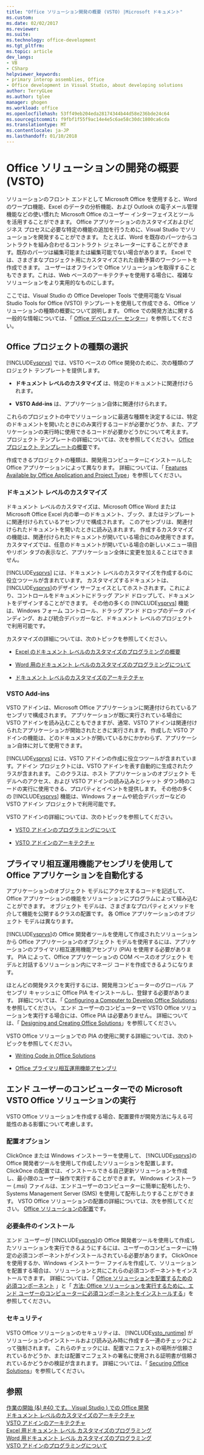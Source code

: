 ```yaml
---
title: "Office ソリューション開発の概要 (VSTO) |Microsoft ドキュメント"
ms.custom: 
ms.date: 02/02/2017
ms.reviewer: 
ms.suite: 
ms.technology: office-development
ms.tgt_pltfrm: 
ms.topic: article
dev_langs:
- VB
- CSharp
helpviewer_keywords:
- primary interop assemblies, Office
- Office development in Visual Studio, about developing solutions
author: TerryGLee
ms.author: tglee
manager: ghogen
ms.workload: office
ms.openlocfilehash: 53ff49eb204eda28174344b44d58e236bde24c64
ms.sourcegitcommit: f9fbf1f55f9ac14e4e5c6ae58c30dc1800ca6cda
ms.translationtype: MT
ms.contentlocale: ja-JP
ms.lasthandoff: 01/10/2018
---
```

# <a name="office-solutions-development-overview-vsto"></a>Office ソリューションの開発の概要 (VSTO)
  ソリューションのフロント エンドとして Microsoft Office を使用すると、Word のワープロ機能、Excel のデータの分析機能、および Outlook の電子メール管理機能などの使い慣れた Microsoft Office のユーザー インターフェイスとツールを活用することができます。 Office アプリケーションのカスタマイズおよびビジネス プロセスに必要な特定の機能の追加を行うために、Visual Studio でソリューションを開発することができます。 たとえば、Word を既存のパーツからコントラクトを組み合わせるコントラクト ジェネレーターにすることができます。既存のパーツは編集可能または編集可能でない場合があります。 Excel では、さまざまなプロジェクト用にカスタマイズされた自動予算のワークシートを作成できます。 ユーザーはオフラインで Office ソリューションを取得することもできます。これは、Web ベースのアーキテクチャを使用する場合に、複雑なソリューションをより実用的なものにします。  
  
 ここでは、Visual Studio の Office Developer Tools で使用可能な Visual Studio Tools for Office (VSTO) テンプレートを使用して作成できる、Office ソリューションの種類の概要について説明します。 Office での開発方法に関する一般的な情報については、「 [Office デベロッパー センター](https://dev.office.com/)」を参照してください。  
  
## <a name="choosing-an-office-project-type"></a>Office プロジェクトの種類の選択  
 [!INCLUDE[vsprvs](../sharepoint/includes/vsprvs-md.md)] では、VSTO ベースの Office 開発のために、次の種類のプロジェクト テンプレートを提供します。  
  
-   **ドキュメント レベルのカスタマイズ** は、特定のドキュメントに関連付けられます。  
  
-   **VSTO Add-ins** は、アプリケーション自体に関連付けられます。  
  
 これらのプロジェクトの中でソリューションに最適な種類を決定するには、特定のドキュメントを開いたときにのみ実行するコードが必要かどうか、また、アプリケーションの実行時に使用できるコードが必要かどうかについて考えます。 プロジェクト テンプレートの詳細については、次を参照してください。 [Office プロジェクト テンプレートの概要](../vsto/office-project-templates-overview.md)です。  
  
 作成できるプロジェクトの種類は、開発用コンピューターにインストールした Office アプリケーションによって異なります。 詳細については、「 [Features Available by Office Application and Project Type](../vsto/features-available-by-office-application-and-project-type.md)」を参照してください。  
  
### <a name="document-level-customizations"></a>ドキュメント レベルのカスタマイズ  
 ドキュメント レベルのカスタマイズは、Microsoft Office Word または Microsoft Office Excel 内の単一のドキュメント、ブック、またはテンプレートに関連付けられているアセンブリで構成されます。 このアセンブリは、関連付けられたドキュメントを開いたときに読み込まれます。 作成するカスタマイズの機能は、関連付けられたドキュメントが開いている場合にのみ使用できます。 カスタマイズでは、任意のドキュメントが開いている場合の新しいメニュー項目やリボン タブの表示など、アプリケーション全体に変更を加えることはできません。  
  
 [!INCLUDE[vsprvs](../sharepoint/includes/vsprvs-md.md)] には、ドキュメント レベルのカスタマイズを作成するのに役立つツールが含まれています。 カスタマイズするドキュメントは、 [!INCLUDE[vsprvs](../sharepoint/includes/vsprvs-md.md)]のデザイン サーフェイスとしてホストされます。これにより、コントロールをドキュメントにドラッグ アンド ドロップして、ドキュメントをデザインすることができます。 その他の多くの [!INCLUDE[vsprvs](../sharepoint/includes/vsprvs-md.md)] 機能は、Windows フォーム コントロール、ドラッグ アンド ドロップのデータ バインディング、および統合デバッガーなど、ドキュメント レベルのプロジェクトで利用可能です。  
  
 カスタマイズの詳細については、次のトピックを参照してください。  
  
-   [Excel のドキュメント レベルのカスタマイズのプログラミングの概要](../vsto/getting-started-programming-document-level-customizations-for-excel.md)  
  
-   [Word 用のドキュメント レベルのカスタマイズのプログラミングについて](../vsto/getting-started-programming-document-level-customizations-for-word.md)  
  
-   [ドキュメント レベルのカスタマイズのアーキテクチャ](../vsto/architecture-of-document-level-customizations.md)  
  
### <a name="vsto-add-ins"></a>VSTO Add-ins  
 VSTO アドインは、Microsoft Office アプリケーションに関連付けられているアセンブリで構成されます。 アプリケーションが既に実行されている場合に VSTO アドインを読み込むこともできますが、通常、VSTO アドインは関連付けられたアプリケーションが開始されたときに実行されます。 作成した VSTO アドインの機能は、どのドキュメントが開いているかにかかわらず、アプリケーション自体に対して使用できます。  
  
 [!INCLUDE[vsprvs](../sharepoint/includes/vsprvs-md.md)] には、VSTO アドインの作成に役立つツールが含まれています。アドイン プロジェクトには、VSTO アドインを表す自動的に生成されたクラスが含まれます。 このクラスは、ホスト アプリケーションのオブジェクト モデルへのアクセス、および VSTO アドインの読み込みとシャット ダウン時のコードの実行に使用できる、プロパティとイベントを提供します。 その他の多くの [!INCLUDE[vsprvs](../sharepoint/includes/vsprvs-md.md)] 機能は、Windows フォームや統合デバッガーなどの VSTO アドイン プロジェクトで利用可能です。  
  
 VSTO アドインの詳細については、次のトピックを参照してください。  
  
-   [VSTO アドインのプログラミングについて](../vsto/getting-started-programming-vsto-add-ins.md)  
  
-   [VSTO アドインのアーキテクチャ](../vsto/architecture-of-vsto-add-ins.md)  
  
## <a name="automating-office-applications-by-using-primary-interop-assemblies"></a>プライマリ相互運用機能アセンブリを使用して Office アプリケーションを自動化する  
 アプリケーションのオブジェクト モデルにアクセスするコードを記述して、Office アプリケーションの機能をソリューションにプログラムによって組み込むことができます。 オブジェクト モデルは、さまざまなプロパティとメソッドを介して機能を公開するクラスの配置です。 各 Office アプリケーションのオブジェクト モデルは異なります。  
  
 [!INCLUDE[vsprvs](../sharepoint/includes/vsprvs-md.md)]の Office 開発者ツールを使用して作成されたソリューションから Office アプリケーションのオブジェクト モデルを使用するには、アプリケーションのプライマリ相互運用機能アセンブリ (PIA) を使用する必要があります。 PIA によって、Office アプリケーションの COM ベースのオブジェクト モデルと対話するソリューション内にマネージ コードを作成できるようになります。  
  
 ほとんどの開発タスクを実行するには、開発用コンピューターのグローバル アセンブリ キャッシュに Office PIA をインストールし、登録する必要があります。 詳細については、「 [Configuring a Computer to Develop Office Solutions](../vsto/configuring-a-computer-to-develop-office-solutions.md)」を参照してください。 エンド ユーザーのコンピューターで VSTO Office ソリューションを実行する場合には、Office PIA は必要ありません。 詳細については、「 [Designing and Creating Office Solutions](../vsto/designing-and-creating-office-solutions.md)」を参照してください。  
  
 VSTO Office ソリューションでの PIA の使用に関する詳細については、次のトピックを参照してください。  
  
-   [Writing Code in Office Solutions](../vsto/writing-code-in-office-solutions.md)  
  
-   [Office プライマリ相互運用機能アセンブリ](../vsto/office-primary-interop-assemblies.md)  
  
## <a name="running-microsoft-vsto-office-solutions-on-end-user-computers"></a>エンド ユーザーのコンピューターでの Microsoft VSTO Office ソリューションの実行  
 VSTO Office ソリューションを作成する場合、配置要件が開発方法に与える可能性のある影響について考慮します。  
  
### <a name="deployment-options"></a>配置オプション  
 ClickOnce または Windows インストーラーを使用して、 [!INCLUDE[vsprvs](../sharepoint/includes/vsprvs-md.md)]の Office 開発者ツールを使用して作成したソリューションを配置します。 ClickOnce の配置では、インストールできる自己更新ソリューションを作成し、最小限のユーザー操作で実行することができます。 Windows インストーラー (.msi) ファイルは、エンドユーザーのコンピューターに簡単に配布したり、Systems Management Server (SMS) を使用して配布したりすることができます。 VSTO Office ソリューションの配置の詳細については、次を参照してください。 [Office ソリューションの配置](../vsto/deploying-an-office-solution.md)です。  
  
### <a name="installing-prerequisites"></a>必要条件のインストール  
 エンド ユーザーが [!INCLUDE[vsprvs](../sharepoint/includes/vsprvs-md.md)]の Office 開発者ツールを使用して作成したソリューションを実行できるようにするには、ユーザーのコンピューターに特定の必須コンポーネントがインストールされている必要があります。 ClickOnce を使用するか、Windows インストーラー ファイルを作成して、ソリューションを配置する場合は、ソリューションと共にこれらの必須コンポーネントをインストールできます。 詳細については、「 [Office ソリューションを配置するための必須コンポーネント](http://msdn.microsoft.com/en-us/9f672809-43a3-40a1-9057-397ce3b5126e) 」と「 [方法: Office ソリューションを実行するために、エンド ユーザーのコンピューターに必須コンポーネントをインストールする](http://msdn.microsoft.com/en-us/74dd2c52-838f-4abf-b2b4-4d7b0c2a0a98)」を参照してください。  
  
### <a name="security"></a>セキュリティ  
 VSTO Office ソリューションのセキュリティは、 [!INCLUDE[vsto_runtime](../vsto/includes/vsto-runtime-md.md)] がソリューションのインストールおよび読み込み時に作成する一連のチェックによって強制されます。 これらのチェックには、配置マニフェストの場所が信頼されているかどうか、または配置マニフェストの署名に使用される証明書が信頼されているかどうかの検証が含まれます。 詳細については、「 [Securing Office Solutions](../vsto/securing-office-solutions.md)」を参照してください。  
  
## <a name="see-also"></a>参照  
 [作業の開始 (&) #40 です。 Visual Studio &#41; での Office 開発](../vsto/getting-started-office-development-in-visual-studio.md)   
 [ドキュメント レベルのカスタマイズのアーキテクチャ](../vsto/architecture-of-document-level-customizations.md)   
 [VSTO アドインのアーキテクチャ](../vsto/architecture-of-vsto-add-ins.md)   
 [Excel 用ドキュメント レベル カスタマイズのプログラミング](../vsto/getting-started-programming-document-level-customizations-for-excel.md)   
 [Word 用ドキュメント レベル カスタマイズのプログラミング](../vsto/getting-started-programming-document-level-customizations-for-word.md)   
 [VSTO アドインのプログラミングについて](../vsto/getting-started-programming-vsto-add-ins.md)  
  
  
